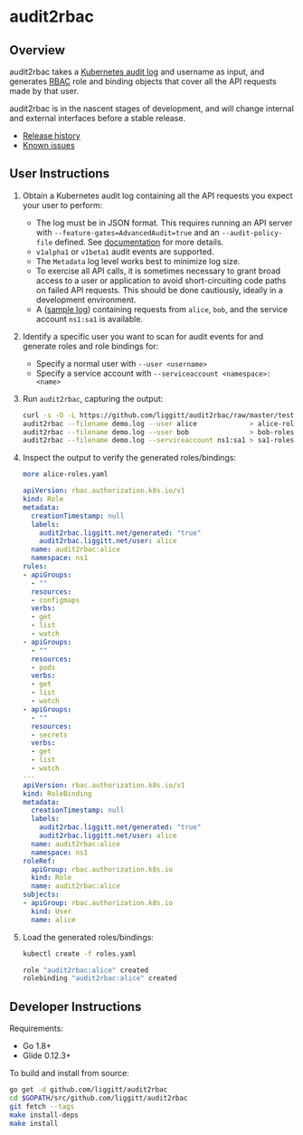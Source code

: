 # audit2rbac

## Overview

audit2rbac takes a [Kubernetes audit log](https://kubernetes.io/docs/tasks/debug-application-cluster/audit/) and username as input, and generates [RBAC](https://kubernetes.io/docs/admin/authorization/rbac/) role and binding objects that cover all the API requests made by that user.

audit2rbac is in the nascent stages of development, and will change internal and external interfaces before a stable release.

* [Release history](CHANGELOG.md)
* [Known issues](https://github.com/liggitt/audit2rbac/issues?q=is%3Aissue+is%3Aopen+label%3Abug)

## User Instructions

1. Obtain a Kubernetes audit log containing all the API requests you expect your user to perform:
    * The log must be in JSON format. This requires running an API server with `--feature-gates=AdvancedAudit=true` and an `--audit-policy-file` defined. See [documentation](https://kubernetes.io/docs/tasks/debug-application-cluster/audit/#advanced-audit) for more details.
    * `v1alpha1` or `v1beta1` audit events are supported.
    * The `Metadata` log level works best to minimize log size.
    * To exercise all API calls, it is sometimes necessary to grant broad access to a user or application to avoid short-circuiting code paths on failed API requests. This should be done cautiously, ideally in a development environment.
    * A ([sample log](testdata/demo.log)) containing requests from `alice`, `bob`, and the service account `ns1:sa1` is available.
2. Identify a specific user you want to scan for audit events for and generate roles and role bindings for:
    * Specify a normal user with `--user <username>`
    * Specify a service account with `--serviceaccount <namespace>:<name>`
3. Run `audit2rbac`, capturing the output:
    ```sh
    curl -s -O -L https://github.com/liggitt/audit2rbac/raw/master/testdata/demo.log
    audit2rbac --filename demo.log --user alice             > alice-roles.yaml
    audit2rbac --filename demo.log --user bob               > bob-roles.yaml
    audit2rbac --filename demo.log --serviceaccount ns1:sa1 > sa1-roles.yaml
    ```
4. Inspect the output to verify the generated roles/bindings:
    ```sh
    more alice-roles.yaml
    ```

    ```yaml
    apiVersion: rbac.authorization.k8s.io/v1
    kind: Role
    metadata:
      creationTimestamp: null
      labels:
        audit2rbac.liggitt.net/generated: "true"
        audit2rbac.liggitt.net/user: alice
      name: audit2rbac:alice
      namespace: ns1
    rules:
    - apiGroups:
      - ""
      resources:
      - configmaps
      verbs:
      - get
      - list
      - watch
    - apiGroups:
      - ""
      resources:
      - pods
      verbs:
      - get
      - list
      - watch
    - apiGroups:
      - ""
      resources:
      - secrets
      verbs:
      - get
      - list
      - watch
    ---
    apiVersion: rbac.authorization.k8s.io/v1
    kind: RoleBinding
    metadata:
      creationTimestamp: null
      labels:
        audit2rbac.liggitt.net/generated: "true"
        audit2rbac.liggitt.net/user: alice
      name: audit2rbac:alice
      namespace: ns1
    roleRef:
      apiGroup: rbac.authorization.k8s.io
      kind: Role
      name: audit2rbac:alice
    subjects:
    - apiGroup: rbac.authorization.k8s.io
      kind: User
      name: alice
    ```
5. Load the generated roles/bindings:
    ```sh
    kubectl create -f roles.yaml

    role "audit2rbac:alice" created
    rolebinding "audit2rbac:alice" created
    ```

## Developer Instructions

Requirements:
* Go 1.8+
* Glide 0.12.3+

To build and install from source:
```sh
go get -d github.com/liggitt/audit2rbac
cd $GOPATH/src/github.com/liggitt/audit2rbac
git fetch --tags
make install-deps
make install
```
